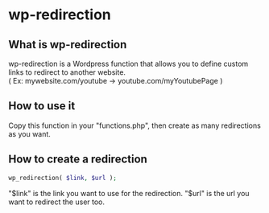 # wp-redirection
## What is wp-redirection
wp-redirection is a Wordpress function that allows you to define custom links to redirect to another website.   
( Ex: mywebsite.com/youtube -> youtube.com/myYoutubePage )
## How to use it
Copy this function in your "functions.php", then create as many redirections as you want.
## How to create a redirection
```php
wp_redirection( $link, $url );
```
"$link" is the link you want to use for the redirection.  
"$url" is the url you want to redirect the user too.